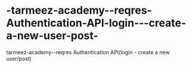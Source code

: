 # -tarmeez-academy--reqres-Authentication-API-login---create-a-new-user-post-
 tarmeez-academy--reqres Authentication API(login - create a new user/post) 
